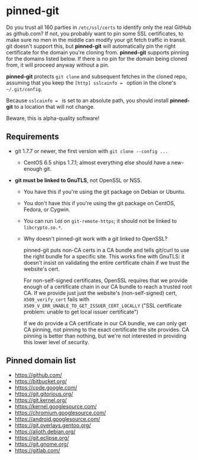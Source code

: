 # pinned-git

Do you trust all 160 parties in `/etc/ssl/certs` to identify only the real GitHub as github.com?  If not, you probably want to pin some SSL certificates, to make sure no men in the middle can modify your git fetch traffic in transit.  git doesn't support this, but **pinned-git** will automatically pin the right certificate for the domain you're cloning from.  **pinned-git** supports pinning for the domains listed below.  If there is no pin for the domain being cloned from, it will proceed anyway without a pin.

**pinned-git** protects `git clone` and subsequent fetches in the cloned repo, assuming that you keep the `[http] sslcainfo = ` option in the clone's `~/.git/config`.

Because `sslcainfo = ` is set to an absolute path, you should install **pinned-git** to a location that will not change.

Beware, this is alpha-quality software!


## Requirements

*	git 1.7.7 or newer, the first version with `git clone --config ...`

	*	CentOS 6.5 ships 1.7.1; almost everything else should have a new-enough git.

*	**git must be linked to GnuTLS**, not OpenSSL or NSS.

	*	You have this if you're using the git package on Debian or Ubuntu.

	*	You don't have this if you're using the git package on CentOS, Fedora, or Cygwin.

	*	You can run `ldd` on `git-remote-https`; it should not be linked to `libcrypto.so.*`.

	*	Why doesn't pinned-git work with a git linked to OpenSSL?

		pinned-git puts non-CA certs in a CA bundle and tells git/curl to use the right bundle for a specific site.  This works fine with GnuTLS: it doesn't insist on validating the entire certificate chain if we trust the website's cert.

		For non-self-signed certificates, OpenSSL requires that we provide enough of a certificate chain in our CA bundle to reach a trusted root CA.  If we provide just just the website's (non-self-signed) cert, `X509_verify_cert` fails with `X509_V_ERR_UNABLE_TO_GET_ISSUER_CERT_LOCALLY` ("SSL certificate problem: unable to get local issuer certificate")

		If we do provide a CA certificate in our CA bundle, we can only get CA pinning, not pinning to the exact certificate the site provides.  CA pinning is better than nothing, but we're not interested in providing this lower level of security.


## Pinned domain list

* https://github.com/
* https://bitbucket.org/
* https://code.google.com/
* https://git.gitorious.org/
* https://git.kernel.org/
* https://kernel.googlesource.com/
* https://chromium.googlesource.com/
* https://android.googlesource.com/
* https://git.overlays.gentoo.org/
* https://alioth.debian.org/
* https://git.eclipse.org/
* https://git.gnome.org/
* https://gitlab.com/
